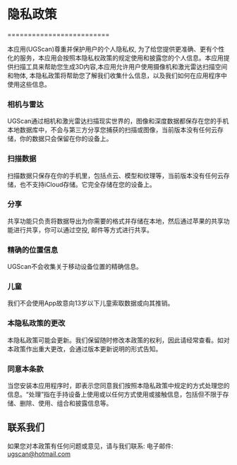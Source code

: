 # 隐私政策
=========================


本应用(UGScan)尊重并保护用户的个人隐私权,  为了给您提供更准确、更有个性化的服务，本应用会按照本隐私权政策的规定使用和披露您的个人信息。本应用提供扫描工具来帮助您生成3D内容,本应用允许用户使用摄像机和激光雷达扫描空间和物体, 本隐私政策将帮助您了解我们收集什么信息，以及我们如何在应用程序中使用这些信息。


### 相机与雷达
UGScan通过相机和激光雷达扫描现实世界的，图像和深度数据都保存在您的手机本地数据库中，不会与第三方分享您捕获的扫描或图像，当前版本没有任何云存储，你的数据只会保留在你的设备上。

### 扫描数据
扫描数据只保存在你的手机里，包括点云、模型和纹理等，当前版本没有任何云存储，也不支持iCloud存储。它完全存储在您的设备上。

### 分享
共享功能只负责将数据导出为你需要的格式并存储在本地，然后通过苹果的共享功能进行共享，你可以通过空投, 邮件等方式进行共享。

### 精确的位置信息
UGScan不会收集关于移动设备位置的精确信息。

### 儿童
我们不会使用App故意向13岁以下儿童索取数据或向其推销。

### 本隐私政策的更改

本隐私政策可能会更新。我们保留随时修改本政策的权利，因此请经常查看。如对本政策作出重大更改，会通过版本更新说明的形式告知。

### 同意本条款
当您安装本应用程序时，即表示您同意我们按照本隐私政策中规定的方式处理您的信息。“处理”指在手持设备上使用或以任何方式使用或接触信息，包括但不限于存储、删除、使用、组合和披露信息等。


## 联系我们
如果您对本政策有任何问题或意见，请与我们联系:
电子邮件: ugscan@hotmail.com